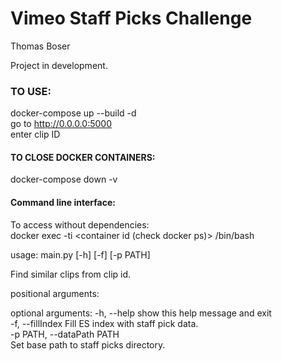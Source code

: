 # Vimeo Staff Picks Challenge
Thomas Boser  
  
Project in development.  


### TO USE:  
docker-compose up --build -d  
go to http://0.0.0.0:5000  
enter clip ID  
#### TO CLOSE DOCKER CONTAINERS:
docker-compose down -v
  

#### Command line interface:
To access without dependencies:  
docker exec -ti <container id (check docker ps)> /bin/bash  

usage: main.py [-h] [-f] [-p PATH] <clip id>

Find similar clips from clip id.

positional arguments:
  <clip id>

optional arguments:
  -h, --help            show this help message and exit  
  -f, --fillIndex       Fill ES index with staff pick data.  
  -p PATH, --dataPath PATH  
                         Set base path to staff picks directory.
